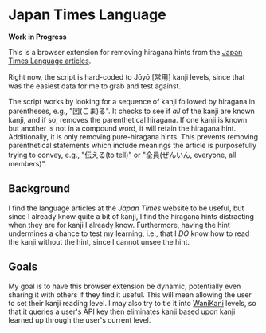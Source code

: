 # Japan Times Language

**Work in Progress** 

This is a browser extension for removing hiragana hints from the [Japan Times
Language articles](https://www.japantimes.co.jp/life_category/language/).

Right now, the script is hard-coded to Jōyō [常用] kanji levels, since that
was the easiest data for me to grab and test against.

The script works by looking for a sequence of kanji followed by hiragana in
parentheses, e.g., "困(こま)る". It checks to see if _all_ of the kanji are
known kanji, and if so, removes the parenthetical hiragana. If one kanji is
known but another is not in a compound word, it will retain the hiragana hint.
Additionally, it is only removing pure-hiragana hints. This prevents removing
parenthetical statements which include meanings the article is purposefully
trying to convey, e.g., "伝える(to tell)" or "全員(ぜんいん, everyone, all
members)".

## Background

I find the language articles at the _Japan Times_ website to be useful, but
since I already know quite a bit of kanji, I find the hiragana hints
distracting when they are for kanji I already know. Furthermore, having the
hint undermines a chance to test my learning, i.e., that I *DO* know how to
read the kanji without the hint, since I cannot unsee the hint.

## Goals

My goal is to have this browser extension be dynamic, potentially even sharing
it with others if they find it useful. This will mean allowing the user to set
their kanji reading level. I may also try to tie it into
[WaniKani](https://www.wanikani.com/) levels, so that it queries a user's API
key then eliminates kanji based upon kanji learned up through the user's
current level.

